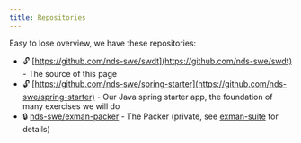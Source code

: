 ```yaml
---
title: Repositories
---
```


Easy to lose overview, we have these repositories:

- 🔓 [https://github.com/nds-swe/swdt](https://github.com/nds-swe/swdt) - The source of this page
- 🔓 [https://github.com/nds-swe/spring-starter](https://github.com/nds-swe/spring-starter) - Our Java spring starter app, the foundation of many exercises we will do
- 🔒 [nds-swe/exman-packer](https://github.com/nds-swe/exman-packer) - The Packer (private, see [exman-suite](/docs/exman/suite) for details)